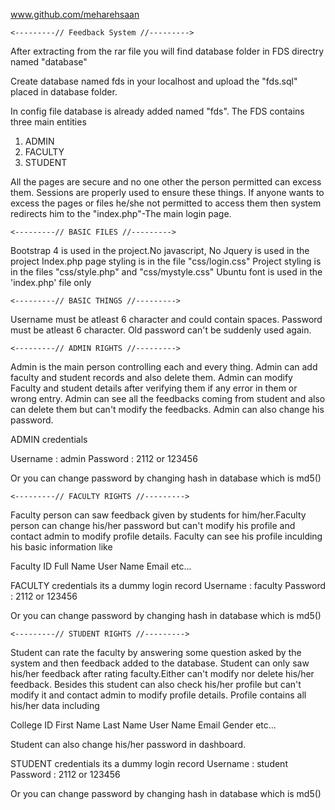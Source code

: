 www.github.com/meharehsaan

	<---------// Feedback System //--------->

After extracting from the rar file you will find database folder in FDS directry named "database"

Create database named fds in your localhost and upload the "fds.sql" placed in database folder.

In config file database is already added named "fds".
The FDS contains three main entities 

1. ADMIN
2. FACULTY
3. STUDENT

All the pages are secure and no one other the person permitted can excess them. Sessions are properly used to ensure these things.
If anyone wants to excess the pages or files he/she not permitted to access them then system redirects him to the "index.php"-The main login page.


	<---------// BASIC FILES //--------->

Bootstrap 4 is used in the project.No javascript, No Jquery is used in the project
Index.php page styling is in the file "css/login.css"
Project styling is in the files "css/style.php" and "css/mystyle.css"
Ubuntu font is used in the 'index.php' file only


	<---------// BASIC THINGS //--------->
	
Username must be atleast 6 character and could contain spaces.
Password must be atleast 6 character.
Old password can't be suddenly used again.


	<---------// ADMIN RIGHTS //--------->

Admin is the main person controlling each and every thing.
Admin can add faculty and student records and also delete them.
Admin can modify Faculty and student details after verifying them if any error in them or wrong entry.
Admin can see all the feedbacks coming from student and also can delete them but can't modify the feedbacks.
Admin can also change his password.

ADMIN credentials
							
Username : admin
Password : 2112 or 123456

Or you can change password by changing hash in database which is md5()


	<---------// FACULTY RIGHTS //--------->

Faculty person can saw feedback given by students for him/her.Faculty person can change his/her password but can't modify his profile and contact admin to modify profile details.
Faculty can see his profile inculding his basic information like

Faculty ID
Full Name
User Name
Email
etc...

FACULTY credentials 
							its a dummy login record
Username : faculty
Password : 2112 or 123456

Or you can change password by changing hash in database which is md5()


	<---------// STUDENT RIGHTS //--------->

Student can rate the faculty by answering some question asked by the system and then feedback added to the database.
Student can only saw his/her feedback after rating faculty.Either can't modify nor delete his/her feedback.
Besides this student can also check his/her profile but can't modify it and contact admin to modify profile details.
Profile contains all his/her data including 

College ID
First Name
Last Name
User Name
Email 
Gender
etc...

Student can also change his/her password in dashboard.

STUDENT credentials
							its a dummy login record
Username : student
Password : 2112 or 123456

Or you can change password by changing hash in database which is md5()
